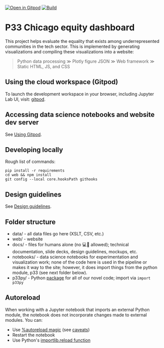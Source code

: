 [![Open in Gitpod](https://img.shields.io/badge/Contribute%20with-Gitpod-908a85?logo=gitpod)](https://gitpod.io/#https://github.com/p33chicago/P33-DEI-dashboard-project)
[![Build](https://github.com/p33chicago/P33-DEI-dashboard-project/actions/workflows/build.yml/badge.svg)](https://github.com/p33chicago/P33-DEI-dashboard-project/actions/workflows/build.yml)

# P33 Chicago equity dashboard

This project helps evaluate the equality that exists among underrepresented communities in the tech sector. This is implemented by generating visualizations and compiling these visualizations into a website:

> Python data processing ≫ Plotly figure JSON ≫ Web framework ≫ Static HTML, JS, and CSS

## Using the cloud workspace (Gitpod)

To launch the development workspace in your browser, including Jupyter Lab UI, visit: [gitpod](https://gitpod.io/#https://github.com/p33chicago/P33-DEI-dashboard-project).

## Accessing data science notebooks and website dev server

See [Using Gitpod](./docs/using%20gitpod.md).

## Developing locally

Rough list of commands:

```shell
pip install -r requirements
cd web && npm install
git config --local core.hooksPath githooks
```

## Design guidelines

See [Design guidelines](./docs/design%20guidelines.md).

## Folder structure

* data/ - all data files go here (XSLT, CSV, etc.)
* web/ - website
* docs/ - files for humans alone (no 💻🤖 allowed); technical documentation, slide decks, design guidelines, mockups, etc.
* notebooks/ - data science notebooks for experimentation and visualization work; none of the code here is used in the pipeline or makes it way to the site; however, it does import things from the python module, p33 (see next folder below).
* p33py/ - Python [package](https://docs.python.org/3/tutorial/modules.html#packages) for all of our novel code; import via `import p33py`

## Autoreload

When working with a Jupyter notebook that imports an external Python module, the notebook does not incorporate changes made to external modules. You can:

* Use [%autoreload magic](https://ipython.readthedocs.io/en/stable/config/extensions/autoreload.html) (see [caveats](https://ipython.readthedocs.io/en/stable/config/extensions/autoreload.html#caveats))
* Restart the notebook
* Use Python's [importlib.reload function](https://docs.python.org/3/library/importlib.html#importlib.reload)
